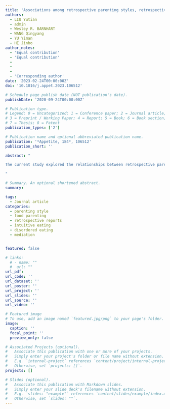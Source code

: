 ```yaml
---
title: 'Associations among retrospective parenting styles, retrospective food parenting, and current eating behaviors in Chinese adults'
authors:
  - LIU Yutian
  - admin
  - Wesley R. BARNHART
  - WANG Qingyang
  - YU Yiman
  - HE Jinbo
author_notes:
  - 'Equal contribution'
  - 'Equal contribution'
  - 
  -
  -
  - 'Corresponding author'
date: '2023-02-24T00:00:00Z'
doi: '10.1016/j.appet.2023.106512'

# Schedule page publish date (NOT publication's date).
publishDate: '2020-09-24T00:00:00Z'

# Publication type.
# Legend: 0 = Uncategorized; 1 = Conference paper; 2 = Journal article;
# 3 = Preprint / Working Paper; 4 = Report; 5 = Book; 6 = Book section;
# 7 = Thesis; 8 = Patent
publication_types: ['2']

# Publication name and optional abbreviated publication name.
publication: '*Appetite, 184*, 106512'
publication_short: ''

abstract: "

The current study explored the relationships between retrospective parenting styles and food parenting in childhood (≤ 12 years old) and Chinese adults' current maladaptive and adaptive eating behaviors. We recruited 501 Chinese adults (50.30% men, aged 19–46 years). A set of questionnaires were used to measure retrospective parenting styles (i.e., emotional warmth, rejection, and overprotection), food parenting (i.e., parental concern, monitoring, pressure to eat, and restriction), and current maladaptive (i.e., disordered eating) and adaptive (i.e., intuitive eating) eating behaviors. Correlation and mediation analyses were employed to analyze these data. Results revealed that retrospective parenting styles and food parenting were significantly related to current maladaptive and adaptive eating behaviors in both Chinese men and women. Mediation analyses showed that higher retrospective parental warmth was related to higher retrospective parental concern which, in turn, was related to higher current disordered eating in men (indirect effect = 0.14, 95% CI 0.08, 0.24). Furthermore, higher retrospective parental overprotection was related to higher retrospective parental pressure to eat which, in turn, was related to higher current disordered eating in men (indirect effect = 0.06, 95% CI 0.01, 0.14). For women, higher retrospective parental warmth was associated with higher retrospective parental concern which, in turn, was associated with lower current intuitive eating in women (indirect effect = −0.04, 95% CI = −0.10, −0.01). Furthermore, higher retrospective parental overprotection was associated with higher retrospective parental concern which, in turn, was associated with lower current intuitive eating in women (indirect effect = −0.03, 95% CI = −0.08, −0.004). The findings indicate the importance of including childhood parenting styles and food parenting in future research and intervention of adults’ current maladaptive and adaptive eating behaviors.

"

# Summary. An optional shortened abstract.
summary: 

tags:
  - Journal article
categories:
  - parenting style
  - food parenting
  - retrospective reports
  - intuitive eating
  - disordered eating
  - mediation


featured: false

# links:
  # - name: ""
  #  url: ""
url_pdf: 
url_code: ''
url_dataset: ''
url_poster: ''
url_project: ''
url_slides: ''
url_source: ''
url_video: ''

# Featured image
# To use, add an image named `featured.jpg/png` to your page's folder.
image:
  caption: ''
  focal_point: ''
  preview_only: false

# Associated Projects (optional).
#   Associate this publication with one or more of your projects.
#   Simply enter your project's folder or file name without extension.
#   E.g. `internal-project` references `content/project/internal-project/index.md`.
#   Otherwise, set `projects: []`.
projects: []

# Slides (optional).
#   Associate this publication with Markdown slides.
#   Simply enter your slide deck's filename without extension.
#   E.g. `slides: "example"` references `content/slides/example/index.md`.
#   Otherwise, set `slides: ""`.
---
```

